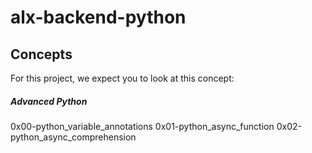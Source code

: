 # alx-backend-python

## Concepts
For this project, we expect you to look at this concept:

##### Advanced Python

0x00-python_variable_annotations
0x01-python_async_function
0x02-python_async_comprehension
